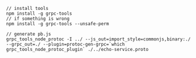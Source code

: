     // install tools
    npm install -g grpc-tools
    // if something is wrong 
    npm install -g grpc-tools --unsafe-perm
    
    // generate pb.js
    grpc_tools_node_protoc -I ../ --js_out=import_style=commonjs,binary:./ --grpc_out=./ --plugin=protoc-gen-grpc=`which grpc_tools_node_protoc_plugin` ./../echo-service.proto